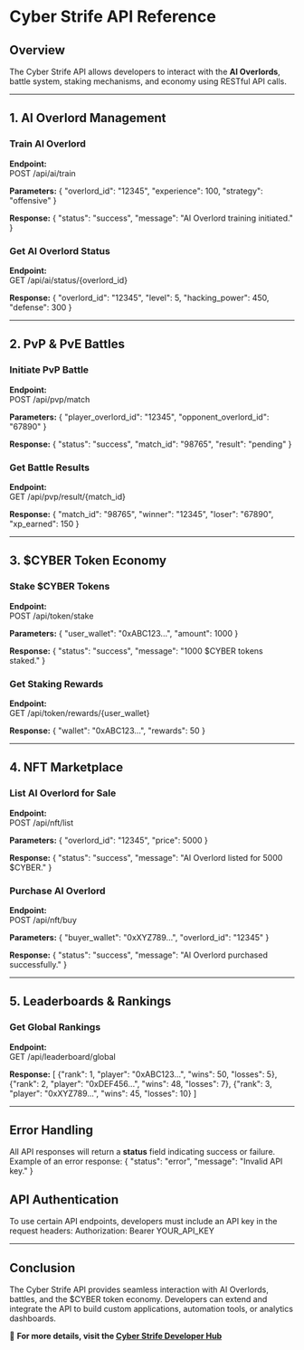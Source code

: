 # Cyber Strife API Reference

## Overview
The Cyber Strife API allows developers to interact with the **AI Overlords**, battle system, staking mechanisms, and economy using RESTful API calls.

---

## 1. AI Overlord Management

### Train AI Overlord
**Endpoint:**  
POST /api/ai/train

**Parameters:**
{
  "overlord_id": "12345",
  "experience": 100,
  "strategy": "offensive"
}

**Response:**
{
  "status": "success",
  "message": "AI Overlord training initiated."
}

### Get AI Overlord Status
**Endpoint:**  
GET /api/ai/status/{overlord_id}

**Response:**
{
  "overlord_id": "12345",
  "level": 5,
  "hacking_power": 450,
  "defense": 300
}

---

## 2. PvP & PvE Battles

### Initiate PvP Battle
**Endpoint:**  
POST /api/pvp/match

**Parameters:**
{
  "player_overlord_id": "12345",
  "opponent_overlord_id": "67890"
}

**Response:**
{
  "status": "success",
  "match_id": "98765",
  "result": "pending"
}

### Get Battle Results
**Endpoint:**  
GET /api/pvp/result/{match_id}

**Response:**
{
  "match_id": "98765",
  "winner": "12345",
  "loser": "67890",
  "xp_earned": 150
}

---

## 3. $CYBER Token Economy

### Stake $CYBER Tokens
**Endpoint:**  
POST /api/token/stake

**Parameters:**
{
  "user_wallet": "0xABC123...",
  "amount": 1000
}

**Response:**
{
  "status": "success",
  "message": "1000 $CYBER tokens staked."
}

### Get Staking Rewards
**Endpoint:**  
GET /api/token/rewards/{user_wallet}

**Response:**
{
  "wallet": "0xABC123...",
  "rewards": 50
}

---

## 4. NFT Marketplace

### List AI Overlord for Sale
**Endpoint:**  
POST /api/nft/list

**Parameters:**
{
  "overlord_id": "12345",
  "price": 5000
}

**Response:**
{
  "status": "success",
  "message": "AI Overlord listed for 5000 $CYBER."
}

### Purchase AI Overlord
**Endpoint:**  
POST /api/nft/buy

**Parameters:**
{
  "buyer_wallet": "0xXYZ789...",
  "overlord_id": "12345"
}

**Response:**
{
  "status": "success",
  "message": "AI Overlord purchased successfully."
}

---

## 5. Leaderboards & Rankings

### Get Global Rankings
**Endpoint:**  
GET /api/leaderboard/global

**Response:**
[
  {"rank": 1, "player": "0xABC123...", "wins": 50, "losses": 5},
  {"rank": 2, "player": "0xDEF456...", "wins": 48, "losses": 7},
  {"rank": 3, "player": "0xXYZ789...", "wins": 45, "losses": 10}
]

---

## Error Handling
All API responses will return a **status** field indicating success or failure.  
Example of an error response:
{
  "status": "error",
  "message": "Invalid API key."
}

## API Authentication
To use certain API endpoints, developers must include an API key in the request headers:
Authorization: Bearer YOUR_API_KEY

---

## Conclusion
The Cyber Strife API provides seamless interaction with AI Overlords, battles, and the $CYBER token economy. Developers can extend and integrate the API to build custom applications, automation tools, or analytics dashboards.

📖 **For more details, visit the [Cyber Strife Developer Hub](https://dev.cyberstrife.com)**  

